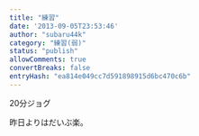```yaml
---
title: "練習"
date: '2013-09-05T23:53:46'
author: "subaru44k"
category: "練習(弱)"
status: "publish"
allowComments: true
convertBreaks: false
entryHash: "ea814e049cc7d591898915d6bc470c6b"
---
```

20分ジョグ

昨日よりはだいぶ楽。

